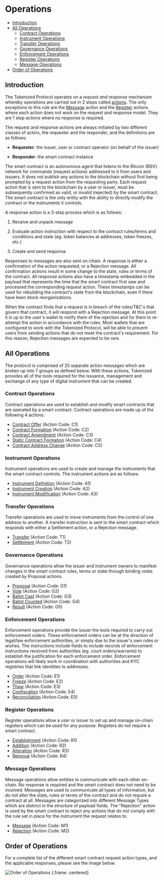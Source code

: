 # Operations

- [Introduction](#introduction)
- [All Operations](#all-operations)
  - [Contract Operations](#contract-operations)
  - [Instrument Operations](#instrument-operations)
  - [Transfer Operations](#transfer-operations)
  - [Governance Operations](#governance-operations)
  - [Enforcement Operations](#enforcement-operations)
  - [Register Operations](#register-operations)
  - [Message Operations](#message-operations)
- [Order of Operations](#operation-order)

<a name="introduction"></a>

## Introduction

The Tokenized Protocol operates on a _request and response_ mechanism whereby operations are carried out in 2 steps called [actions](../protocol/actions#action-actions). The only exceptions to this rule are the [Message](../protocol/actions#action-message) action and the [Register](../protocol/actions#action-addition) actions where each action does not work on the request and response model. They are 1 step actions where no response is required.

The request and response actions are always initiated by two different classes of actors, the requester and the responder, and the definitions are as follows:

- **Requester**: the issuer, user or contract operator (on behalf of the issuer)

- **Responder**: the smart contract instance

The smart contract is an autonomous agent that listens to the Bitcoin (BSV) network for commands (request actions) addressed to it from users and issuers. It does not publish any actions to the blockchain without first being prompted by a request action from the requesting party. Each request action that is sent to the blockchain by a user or issuer, must be subsequently confirmed as valid, or invalid (rejected) by the smart contract. The smart contract is the only entity with the ability to directly modify the contract or the instruments it controls.

A response action is a 3-step process which is as follows:

1. Receive and unpack message

2. Evaluate action instruction with respect to the contract rules/terms and conditions and state (eg. token balances at addresses, token freezes, etc.)

3. Create and send response

Responses to messages are also sent on-chain. A response is either a confirmation of the action requested, or a Rejection message. All confirmation actions result in some change to the state, rules or terms of the contract. All response actions also have a timestamp embedded in the payload that represents the time that the smart contract first saw and processed the corresponding request action. These timestamps can be used for rebuilding the contract's state from the blockchain, even if there have been block reorganizations.

When the contract finds that a request is in breach of the rules/T&C's that govern that contract, it will respond with a Rejection message. At this point it is up to the user's wallet to notify them of the rejection and for them to re-attempt the action in accordance with the rules. Most wallets that are configured to work with the Tokenized Protocol, will be able to prevent users from sending actions that do not meet the contract's requirement. For this reason, Rejection messages are expected to be rare.

<a name="all-operations"></a>

## All Operations

The protocol is comprised of 25 separate action messages which are broken up into 7 groups as defined below. With these actions, Tokenized provides all of the tools required for the issuance, management and exchange of any type of digital instrument that can be created.

<a name="contract-operations"></a>

### Contract Operations

Contract operations are used to establish and modify smart contracts that are operated by a smart contract. Contract operations are made up of the following 4 actions:

- [Contract Offer](../protocol/actions#action-contract-offer) (Action Code: C1)
- [Contract Formation](../protocol/actions#action-contract-formation) (Action Code: C2)
- [Contract Amendment](../protocol/actions#action-contract-amendment) (Action Code: C3)
- [Static Contract Formation](../protocol/actions#action-static-contract-formation) (Action Code: C4)
- [Contract Address Change](../protocol/actions#action-contract-address-change) (Action Code: C5)

<a name="instrument-operations"></a>

### Instrument Operations

Instrument operations are used to create and manage the instruments that the smart contract controls. The instrument actions are as follows:

- [Instrument Definition](../protocol/actions#action-instrument-definition) (Action Code: A1)
- [Instrument Creation](../protocol/actions#action-instrument-creation) (Action Code: A2)
- [Instrument Modification](../protocol/actions#action-instrument-modification) (Action Code: A3)

<a name="transfer-operations"></a>

### Transfer Operations

Transfer operations are used to move instruments from the control of one address to another. A transfer instruction is sent to the smart contract which responds with either a Settlement action, or a Rejection message.

- [Transfer](../protocol/actions#action-transfer) (Action Code: T1)
- [Settlement](../protocol/actions#action-settlement) (Action Code: T2)

<a name="governance-operations"></a>

### Governance Operations

Governance operations allow the issuer and instrument owners to manifest changes in the smart contract rules, terms or state through binding votes created by Proposal actions.

- [Proposal](../protocol/actions#action-proposal) (Action Code: G1)
- [Vote](../protocol/actions#action-vote) (Action Code: G2)
- [Ballot Cast](../protocol/actions#action-ballot-cast) (Action Code: G3)
- [Ballot Counted](../protocol/actions#action-ballot-counted) (Action Code: G4)
- [Result](../protocol/actions#action-result) (Action Code: G5)

<a name="enforcement-operations"></a>

### Enforcement Operations

Enforcement operations provide the issuer the tools required to carry out enforcement orders. These enforcement orders can be at the direction of legal/law enforcement authorities, or simply due to the issuer's own rules or wishes. The instructions include fields to include records of enforcement instructions received from authorities (eg. court orders/warrants) to establish the justification for each enforcement order. Enforcement operations will likely work in coordination with authorities and KYC registries that link identities to addresses.

- [Order](../protocol/actions#action-order) (Action Code: E1)
- [Freeze](../protocol/actions#action-freeze) (Action Code: E2)
- [Thaw](../protocol/actions#action-thaw) (Action Code: E3)
- [Confiscation](../protocol/actions#action-confiscation) (Action Code: E4)
- [Reconciliation](../protocol/actions#action-reconciliation) (Action Code: E5)

<a name="register-operations"></a>

### Register Operations

Register operations allow a user or issuer to set up and manage on-chain registers which can be used for any purpose. Registers do not require a smart contract.

- [Establishment](../protocol/actions#action-establishment) (Action Code: R1)
- [Addition](../protocol/actions#action-addition) (Action Code: R2)
- [Alteration](../protocol/actions#action-alteration) (Action Code: R3)
- [Removal](../protocol/actions#action-removal) (Action Code: R4)

<a name="message-operations"></a>

### Message Operations

Message operations allow entities to communicate with each other on-chain. No response is required and the smart contract does not need to be involved. Messages are used to communicate all types of information, but do not alter the state, rules or terms of the contract and do not require a contract at all. Messages are categorized into different Message Types which are distinct in the structure of payload fields. The "Rejection" action is used by the smart contract to reject any actions that do not comply with the rule set in place for the instrument the request relates to.

- [Message](../protocol/actions#action-message) (Action Code: M1)
- [Rejection](../protocol/actions#action-rejection) (Action Code: M2)

<a name="operation-order"></a>

## Order of Operations

For a complete list of the different smart contract request action types, and the applicable responses, please see the image below.

![Order of Operations](https://raw.githubusercontent.com/tokenized/docs/master/images/order-of-operations.svg?sanitize=true) {.frame .centered}
